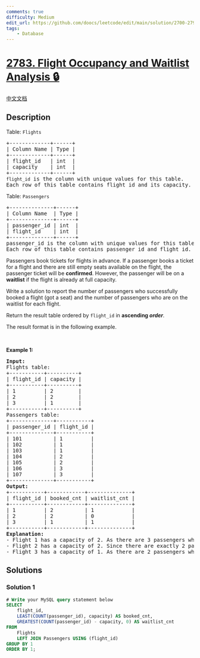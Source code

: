 ```yaml
---
comments: true
difficulty: Medium
edit_url: https://github.com/doocs/leetcode/edit/main/solution/2700-2799/2783.Flight%20Occupancy%20and%20Waitlist%20Analysis/README_EN.md
tags:
    - Database
---
```


<!-- problem:start -->

# [2783. Flight Occupancy and Waitlist Analysis 🔒](https://leetcode.com/problems/flight-occupancy-and-waitlist-analysis)

[中文文档](/solution/2700-2799/2783.Flight%20Occupancy%20and%20Waitlist%20Analysis/README.md)

## Description

<!-- description:start -->

<p>Table: <code><font face="monospace">Flights</font></code></p>

<pre>
+-------------+------+
| Column Name | Type |
+-------------+------+
| flight_id   | int  |
| capacity    | int  |
+-------------+------+
<code>flight_id</code> is the column with unique values for this table.
Each row of this table contains flight id and its capacity.
</pre>

<p>Table: <code>Passengers</code></p>

<pre>
+--------------+------+
| Column Name  | Type |
+--------------+------+
| passenger_id | int  |
| flight_id    | int  |
+--------------+------+
passenger_id is the column with unique values for this table.
Each row of this table contains passenger id and flight id.
</pre>

<p>Passengers book tickets for flights in advance. If a passenger books a ticket for a flight and there are still empty seats available on the flight, the passenger ticket will be <strong>confirmed</strong>. However, the passenger will be on a <strong>waitlist</strong> if the flight is already at full capacity.</p>

<p>Write a solution to report the number of passengers who successfully booked a flight (got a seat) and the number of passengers who are on the waitlist for each flight.</p>

<p>Return the result table ordered by<em> </em><code>flight_id</code>&nbsp;in <strong>ascending</strong><em><strong>&nbsp;order</strong>.</em></p>

<p>The&nbsp;result format is in the following example.</p>

<p>&nbsp;</p>
<p><strong class="example">Example 1:</strong></p>

<pre>
<strong>Input:</strong> 
Flights table:
+-----------+----------+
| flight_id | capacity |
+-----------+----------+
| 1         | 2        |
| 2         | 2        |
| 3         | 1        |
+-----------+----------+
Passengers table:
+--------------+-----------+
| passenger_id | flight_id |
+--------------+-----------+
| 101          | 1         |
| 102          | 1         |
| 103          | 1         |
| 104          | 2         |
| 105          | 2         |
| 106          | 3         |
| 107          | 3         |
+--------------+-----------+
<strong>Output:</strong> 
+-----------+------------+--------------+
| flight_id | booked_cnt | waitlist_cnt |
+-----------+------------+--------------+
| 1         | 2          | 1            |
| 2         | 2          | 0            |
| 3         | 1          | 1            |
+-----------+------------+--------------+
<strong>Explanation:</strong> 
- Flight 1 has a capacity of 2. As there are 3 passengers who have booked tickets, only 2 passengers can get a seat. Therefore, 2 passengers are successfully booked, and 1 passenger is on the waitlist.
- Flight 2 has a capacity of 2. Since there are exactly 2 passengers who booked tickets, everyone can secure a seat. As a result, 2 passengers successfully booked their seats and there are no passengers on the waitlist.
- Flight 3 has a capacity of 1. As there are 2 passengers who have booked tickets, only 1 passenger can get a seat. Therefore, 1 passenger is successfully booked, and 1 passenger is on the waitlist.
</pre>

<!-- description:end -->

## Solutions

<!-- solution:start -->

### Solution 1

<!-- tabs:start -->

```sql
# Write your MySQL query statement below
SELECT
    flight_id,
    LEAST(COUNT(passenger_id), capacity) AS booked_cnt,
    GREATEST(COUNT(passenger_id) - capacity, 0) AS waitlist_cnt
FROM
    Flights
    LEFT JOIN Passengers USING (flight_id)
GROUP BY 1
ORDER BY 1;
```

<!-- tabs:end -->

<!-- solution:end -->

<!-- problem:end -->
